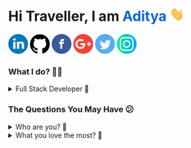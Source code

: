 ### <h1>Hi Traveller, I am <a href="#" style="color: #0366d6; text-decoration: none;">Aditya</a> <img src="https://raw.githubusercontent.com/ABSphreak/ABSphreak/master/gifs/Hi.gif" width="30px" style="max-width: 100px;"/></h1>

<p>
    <a href="https://www.linkedin.com/in/aditya-singh-rathore-a44947154/"><img src="https://github.com/Rathore-Aditya/Rathore-Aditya/raw/master/logos/linkedin.png" width="40px" style="max-width:100%;"></a>
    <a href="https://github.com/Rathore-Aditya"><img src="https://github.com/Rathore-Aditya/Rathore-Aditya/raw/master/logos/github-logo.png" width="40px" style="max-width: 100%;"></a>
    <a href="https://www.facebook.com/adityasingh.rathor.73"><img src="https://github.com/Rathore-Aditya/Rathore-Aditya/raw/master/logos/facebook.png" width="40px" style="max-width: 100%;"></a>
    <a href="mailto:adityarock.up@gmail.com"><img src="https://github.com/Rathore-Aditya/Rathore-Aditya/raw/master/logos/google-plus.png" width="40px" style="max-width: 100%;"></a>
    <a href="https://twitter.com/AdityaS81507097"><img src="https://github.com/Rathore-Aditya/Rathore-Aditya/raw/master/logos/twitter.png" width="40px" style="max-width: 100%;"></a>
    <a href="https://www.instagram.com/adi_m427"><img src="https://github.com/Rathore-Aditya/Rathore-Aditya/raw/master/logos/instagram.png" width="40px" style="max-width: 100%;"></a>
</p>
<h3>What I do? 👨‍💻</h3>
<details>
<summary>Full Stack Developer 🍥</summary>
  <ul>
    <li><a href="#">masterPortfolio</a></li>
    <li><a href="#">EventX</a></li>
    <li><a href="#">Brainiac</a></li>
  </ul>
</details>
<h3>The Questions You May Have 😕</h3>
<details>
  <summary>Who are you? 👨</summary>
  <pre>
 <p>I am rational as well as passionate about my work. I am a Full Stack Web Developer but my main interest lies in competitive coding on various platforms.I'm no stranger to hard work and my strength is I am flexible with working hours & time-bound. I am always curious to learn something new.</p><br>
  My name describes my qualities,
  A: Active Learner
  D: Dedicated
  I: Intrested
  T: Trustworthy
  Y: Youthful
  A: Amiable
 </pre>
</details>
<details>
    <summary>What you love the most? 👨</summary>
 <pre>
    I love Programming<g-emoji class="g-emoji" alias="heart" fallback-src="https://github.githubassets.com/images/icons/emoji/unicode/2764.png">❤️</g-emoji>
 </pre>
</details>

